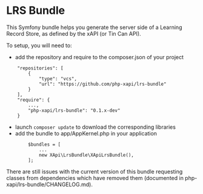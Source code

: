 LRS Bundle
==========

This Symfony bundle helps you generate the server side of a Learning Record Store, as defined by the xAPI (or Tin Can API).

To setup, you will need to:
- add the repository and require to the composer.json of your project
```
    "repositories": [
        {
            "type": "vcs",
            "url": "https://github.com/php-xapi/lrs-bundle"
        }
    ],
    "require": {
        ...,
        "php-xapi/lrs-bundle": "0.1.x-dev"
    }
```
- launch `composer update` to download the corresponding libraries
- add the bundle to app/AppKernel.php in your application
```
        $bundles = [
            ...
            new XApi\LrsBundle\XApiLrsBundle(),
        ];
```

There are still issues with the current version of this bundle requesting classes from dependencies which have removed them (documented in php-xapi/lrs-bundle/CHANGELOG.md).

